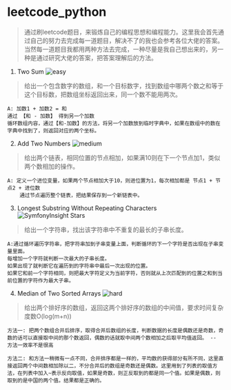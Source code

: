 # leetcode_python
> 通过刷leetcode题目，来锻炼自己的编程思想和编程能力。这里我会首先通过自己的努力去完成每一道题目，解决不了的我也会参考各位大佬的答案。当然每一道题目我都用两种方法去完成，一种尽量是我自己想出来的，另一种是通过研究大佬的答案，把答案理解后的方法。


1. Two Sum  ![easy]
> 给出一个包含数字的数组，和一个目标数字，找到数组中哪两个数之和等于这个目标数，把数组坐标返回出来，同一个数不能用两次。

``` 
A: 加数1 + 加数2 = 和
通过 【和 - 加数】 得到另一个加数
循环数组内容，通过【和-加数】的方法，将另一个加数放到临时字典中，如果在数组中的数在字典中找到了，则返回对应的两个坐标。
```

2. Add Two Numbers ![medium]
> 给出两个链表，相同位置的节点相加，如果满10则在下一个节点加1，类似两个数相加的操作。
```
A: 定义一个进位变量，如果两个节点相加大于10，则进位置为1，每次相加都是 节点1 + 节点2 + 进位数
    通过节点遍历整个链表，把结果保存到一个新链表中。
```

3. Longest Substring Without Repeating Characters ![SymfonyInsight Stars](https://img.shields.io/badge/Difficulty-Hard-red)
> 给出一个字符串，找出该字符串中不重复的最长的子串长度。
```
A:通过循环遍历字符串，把字符串加到子串变量上面，判断循环的下一个字符是否出现在子串变量里面。
每增加一个字符就判断一次最大的子串长度。
如果出现了就判断它在遍历到的字符串中最后一次出现的位置。
如果它和前一个字符相同，则把最大字符定义为当前字符，否则就从上次匹配到的位置之和到当前位置的字符作为最大子串。
```

4. Median of Two Sorted Arrays ![hard]
> 给出两个排好序的数组，返回这两个排好序的数组的中间值，要求时间复杂度数O(log(m+n))

```
方法一: 把两个数组合并后排序，取得合并后数组的长度，判断数据的长度是偶数还是奇数，奇数的话可以直接取中间的那个数返回，偶数的话就取中间两个数相加之后取平均值返回。 -- 方法一效率不是很高

方法二: 和方法一稍微有一点不同，合并排序都是一样的，平均数的获得部分有所不同，这里直接返回两个中间数相加除以二，不分合并后的数组是奇数还是偶数。这里用到了列表的取值方法，在列表中加入~表示反向取值，如果是奇数，则正反取到的都是同一个值。如果是偶数，则取到的是中国的两个值。结果都是正确的。
```






[easy]: https://img.shields.io/badge/Difficulty-Easy-green
[medium]: https://img.shields.io/badge/Difficulty-Medium-orange
[hard]: https://img.shields.io/badge/Difficulty-Hard-red